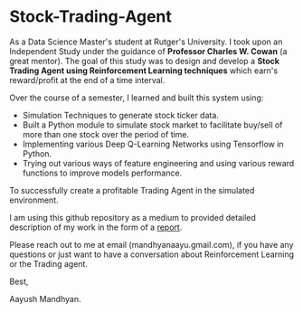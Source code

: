 # Stock-Trading-Agent

As a Data Science Master's student at Rutger's University. I took upon an Independent Study under the guidance of **Professor Charles W. Cowan** (a great mentor). The goal of this study was to design and develop a **Stock Trading Agent using Reinforcement Learning techniques** which earn's reward/profit at the end of a time interval. 

Over the course of a semester, I learned and built this system using:
- Simulation Techniques to generate stock ticker data.
- Built a Python module to simulate stock market to facilitate buy/sell of more than one stock over the period of time.
- Implementing various Deep Q-Learning Networks using Tensorflow in Python.
- Trying out various ways of feature engineering and using various reward functions to improve models performance.

To successfully create a profitable Trading Agent in the simulated environment.

I am using this github repository as a medium to provided detailed description of my work in the form of a [report](https://github.com/AayushMandhyan/Stock-Trading-Agent/blob/master/Stock%20Trading%20Agent%20Report.pdf).

Please reach out to me at email (mandhyanaayu.gmail.com), if you have any questions or just want to have a conversation about Reinforcement Learning or the Trading agent.

Best,

Aayush Mandhyan.
